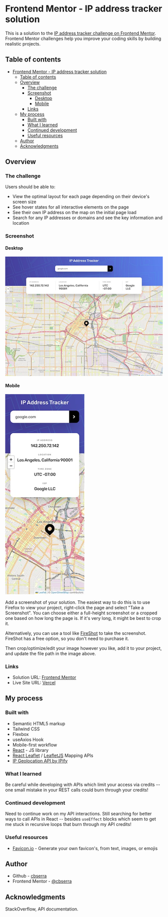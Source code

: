 # Frontend Mentor - IP address tracker solution

This is a solution to the [IP address tracker challenge on Frontend Mentor](https://www.frontendmentor.io/challenges/ip-address-tracker-I8-0yYAH0). Frontend Mentor challenges help you improve your coding skills by building realistic projects.

## Table of contents

- [Frontend Mentor - IP address tracker solution](#frontend-mentor---ip-address-tracker-solution)
  - [Table of contents](#table-of-contents)
  - [Overview](#overview)
    - [The challenge](#the-challenge)
    - [Screenshot](#screenshot)
      - [Desktop](#desktop)
      - [Mobile](#mobile)
    - [Links](#links)
  - [My process](#my-process)
    - [Built with](#built-with)
    - [What I learned](#what-i-learned)
    - [Continued development](#continued-development)
    - [Useful resources](#useful-resources)
  - [Author](#author)
  - [Acknowledgments](#acknowledgments)

## Overview

### The challenge

Users should be able to:

- View the optimal layout for each page depending on their device's screen size
- See hover states for all interactive elements on the page
- See their own IP address on the map on the initial page load
- Search for any IP addresses or domains and see the key information and location

### Screenshot

#### Desktop

![Desktop](./screenshot-desktop.jpeg)

#### Mobile

![Mobile](./screenshot-mobile.jpeg)

Add a screenshot of your solution. The easiest way to do this is to use Firefox to view your project, right-click the page and select "Take a Screenshot". You can choose either a full-height screenshot or a cropped one based on how long the page is. If it's very long, it might be best to crop it.

Alternatively, you can use a tool like [FireShot](https://getfireshot.com/) to take the screenshot. FireShot has a free option, so you don't need to purchase it.

Then crop/optimize/edit your image however you like, add it to your project, and update the file path in the image above.

### Links

- Solution URL: [Frontend Mentor](https://www.frontendmentor.io/solutions/ip-tracker-with-react-tailwindcss-axios--_uxxpzDhu)
- Live Site URL: [Vercel](https://ip-tracker-cbserra.vercel.app/)

## My process

### Built with

- Semantic HTML5 markup
- Tailwind CSS
- Flexbox
- useAxios Hook
- Mobile-first workflow
- [React](https://reactjs.org/) - JS library
- [React Leaflet](https://react-leaflet.js.org/) / [LeafletJS](https://leafletjs.com/) Mapping APIs
- [IP Geolocation API by IPify](https://geo.ipify.org/)

### What I learned

Be careful while developing with APIs which limit your access via credits -- one small mistake in your REST calls could burn through your credits!

### Continued development

Need to continue work on my API interactions. Still searching for better ways to call APIs in React -- besides `useEffect` blocks which seem to get me stuck in recursive loops that burn through my API credits!

### Useful resources

- [Favicon.io](https://favicon.io/) - Generate your own favicon's, from text, images, or emojis

## Author

- Github - [cbserra](https://www.github.com/cbserra)
- Frontend Mentor - [@cbserra](https://www.frontendmentor.io/profile/cbserra)

## Acknowledgments

StackOverflow, API documentation.
